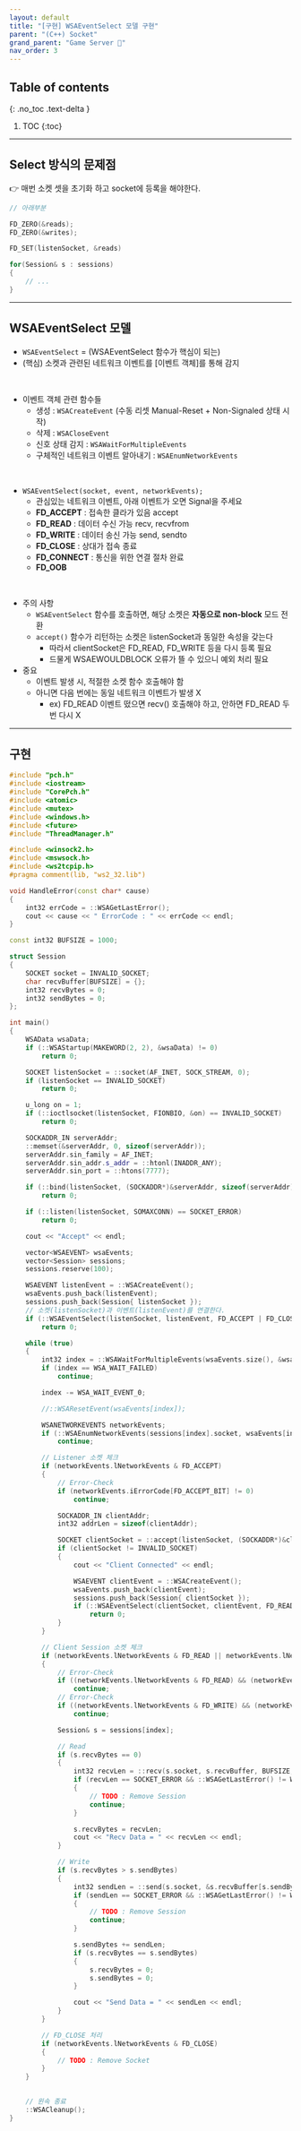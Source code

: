 ```yaml
---
layout: default
title: "[구현] WSAEventSelect 모델 구현"
parent: "(C++) Socket"
grand_parent: "Game Server 👾"
nav_order: 3
---
```


## Table of contents
{: .no_toc .text-delta }

1. TOC
{:toc}

---

## Select 방식의 문제점

👉 매번 소켓 셋을 초기화 하고 socket에 등록을 해야한다.

```cpp
// 아래부분

FD_ZERO(&reads);
FD_ZERO(&writes);

FD_SET(listenSocket, &reads)

for(Session& s : sessions)
{
    // ...
}
```

---

## WSAEventSelect 모델

* `WSAEventSelect` = (WSAEventSelect 함수가 핵심이 되는)
* (핵심) 소켓과 관련된 네트워크 이벤트를 [이벤트 객체]를 통해 감지

<br>

* 이벤트 객체 관련 함수들
    * 생성 : `WSACreateEvent` (수동 리셋 Manual-Reset + Non-Signaled 상태 시작)
    * 삭제 : `WSACloseEvent`
    * 신호 상태 감지 : `WSAWaitForMultipleEvents`
    * 구체적인 네트워크 이벤트 알아내기 : `WSAEnumNetworkEvents`

<br>

* `WSAEventSelect(socket, event, networkEvents);`
    * 관심있는 네트워크 이벤트, 아래 이벤트가 오면 Signal을 주세요
    * **FD_ACCEPT** : 접속한 클라가 있음 accept
    * **FD_READ** : 데이터 수신 가능 recv, recvfrom
    * **FD_WRITE** : 데이터 송신 가능 send, sendto
    * **FD_CLOSE** : 상대가 접속 종료
    * **FD_CONNECT** : 통신을 위한 연결 절차 완료
    * **FD_OOB**

<br>

* 주의 사항
    * `WSAEventSelect` 함수를 호출하면, 해당 소켓은 **자동으로 non-block** 모드 전환
    * `accept()` 함수가 리턴하는 소켓은 listenSocket과 동일한 속성을 갖는다
        * 따라서 clientSocket은 FD_READ, FD_WRITE 등을 다시 등록 필요
        * 드물게 WSAEWOULDBLOCK 오류가 뜰 수 있으니 예외 처리 필요
* 중요
    * 이벤트 발생 시, 적절한 소켓 함수 호출해야 함
    * 아니면 다음 번에는 동일 네트워크 이벤트가 발생 X
        * ex) FD_READ 이벤트 떴으면 recv() 호출해야 하고, 안하면 FD_READ 두 번 다시 X

---

## 구현

```cpp
#include "pch.h"
#include <iostream>
#include "CorePch.h"
#include <atomic>
#include <mutex>
#include <windows.h>
#include <future>
#include "ThreadManager.h"

#include <winsock2.h>
#include <mswsock.h>
#include <ws2tcpip.h>
#pragma comment(lib, "ws2_32.lib")

void HandleError(const char* cause)
{
	int32 errCode = ::WSAGetLastError();
	cout << cause << " ErrorCode : " << errCode << endl;
}

const int32 BUFSIZE = 1000;

struct Session
{
	SOCKET socket = INVALID_SOCKET;
	char recvBuffer[BUFSIZE] = {};
	int32 recvBytes = 0;
	int32 sendBytes = 0;
};

int main()
{
	WSAData wsaData;
	if (::WSAStartup(MAKEWORD(2, 2), &wsaData) != 0)
		return 0;

	SOCKET listenSocket = ::socket(AF_INET, SOCK_STREAM, 0);
	if (listenSocket == INVALID_SOCKET)
		return 0;

	u_long on = 1;
	if (::ioctlsocket(listenSocket, FIONBIO, &on) == INVALID_SOCKET)
		return 0;

	SOCKADDR_IN serverAddr;
	::memset(&serverAddr, 0, sizeof(serverAddr));
	serverAddr.sin_family = AF_INET;
	serverAddr.sin_addr.s_addr = ::htonl(INADDR_ANY);
	serverAddr.sin_port = ::htons(7777);

	if (::bind(listenSocket, (SOCKADDR*)&serverAddr, sizeof(serverAddr)) == SOCKET_ERROR)
		return 0;

	if (::listen(listenSocket, SOMAXCONN) == SOCKET_ERROR)
		return 0;

	cout << "Accept" << endl;

	vector<WSAEVENT> wsaEvents;
	vector<Session> sessions;
	sessions.reserve(100);

	WSAEVENT listenEvent = ::WSACreateEvent();
	wsaEvents.push_back(listenEvent);
	sessions.push_back(Session{ listenSocket });
	// 소켓(listenSocket)과 이벤트(listenEvent)를 연결한다.
	if (::WSAEventSelect(listenSocket, listenEvent, FD_ACCEPT | FD_CLOSE) == SOCKET_ERROR)
		return 0;

	while (true)
	{
		int32 index = ::WSAWaitForMultipleEvents(wsaEvents.size(), &wsaEvents[0], FALSE, WSA_INFINITE, FALSE);
		if (index == WSA_WAIT_FAILED)
			continue;

		index -= WSA_WAIT_EVENT_0;

		//::WSAResetEvent(wsaEvents[index]);

		WSANETWORKEVENTS networkEvents;
		if (::WSAEnumNetworkEvents(sessions[index].socket, wsaEvents[index], &networkEvents) == SOCKET_ERROR)
			continue;

		// Listener 소켓 체크
		if (networkEvents.lNetworkEvents & FD_ACCEPT)
		{
			// Error-Check
			if (networkEvents.iErrorCode[FD_ACCEPT_BIT] != 0)
				continue;

			SOCKADDR_IN clientAddr;
			int32 addrLen = sizeof(clientAddr);

			SOCKET clientSocket = ::accept(listenSocket, (SOCKADDR*)&clientAddr, &addrLen);
			if (clientSocket != INVALID_SOCKET)
			{
				cout << "Client Connected" << endl;

				WSAEVENT clientEvent = ::WSACreateEvent();
				wsaEvents.push_back(clientEvent);
				sessions.push_back(Session{ clientSocket });
				if (::WSAEventSelect(clientSocket, clientEvent, FD_READ | FD_WRITE | FD_CLOSE) == SOCKET_ERROR)
					return 0;
			}
		}

		// Client Session 소켓 체크
		if (networkEvents.lNetworkEvents & FD_READ || networkEvents.lNetworkEvents & FD_WRITE)
		{
			// Error-Check
			if ((networkEvents.lNetworkEvents & FD_READ) && (networkEvents.iErrorCode[FD_READ_BIT] != 0))
				continue;
			// Error-Check
			if ((networkEvents.lNetworkEvents & FD_WRITE) && (networkEvents.iErrorCode[FD_WRITE_BIT] != 0))
				continue;

			Session& s = sessions[index];

			// Read
			if (s.recvBytes == 0)
			{
				int32 recvLen = ::recv(s.socket, s.recvBuffer, BUFSIZE, 0);
				if (recvLen == SOCKET_ERROR && ::WSAGetLastError() != WSAEWOULDBLOCK)
				{
					// TODO : Remove Session
					continue;
				}

				s.recvBytes = recvLen;
				cout << "Recv Data = " << recvLen << endl;
			}

			// Write
			if (s.recvBytes > s.sendBytes)
			{
				int32 sendLen = ::send(s.socket, &s.recvBuffer[s.sendBytes], s.recvBytes - s.sendBytes, 0);
				if (sendLen == SOCKET_ERROR && ::WSAGetLastError() != WSAEWOULDBLOCK)
				{
					// TODO : Remove Session
					continue;
				}

				s.sendBytes += sendLen;
				if (s.recvBytes == s.sendBytes)
				{
					s.recvBytes = 0;
					s.sendBytes = 0;
				}

				cout << "Send Data = " << sendLen << endl;
			}
		}

		// FD_CLOSE 처리
		if (networkEvents.lNetworkEvents & FD_CLOSE)
		{
			// TODO : Remove Socket
		}
	}

	
	// 윈속 종료
	::WSACleanup();
}
```